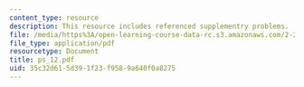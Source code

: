 ```yaml
---
content_type: resource
description: This resource includes referenced supplementry problems.
file: /media/https%3A/open-learning-course-data-rc.s3.amazonaws.com/2-20-marine-hydrodynamics-13-021-spring-2005/35c32d615d391f23f9589a640f0a8275_ps_12.pdf
file_type: application/pdf
resourcetype: Document
title: ps_12.pdf
uid: 35c32d61-5d39-1f23-f958-9a640f0a8275
---
```

